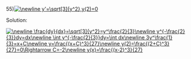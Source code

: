 55)<a href="https://www.codecogs.com/eqnedit.php?latex=\newline&space;y'=\sqrt[3]{y^2},y(2)=0" target="_blank"><img src="https://latex.codecogs.com/gif.latex?\newline&space;y'=\sqrt[3]{y^2},y(2)=0" title="\newline y'=\sqrt[3]{y^2},y(2)=0" /></a>

Solution:

<a href="https://www.codecogs.com/eqnedit.php?latex=\newline&space;\frac{dy}{dx}=\sqrt[3]{y^2}=y^\frac{2}{3}\newline&space;y^{-\frac{2}{3}}dy=dx\newline&space;\int&space;y^{-\frac{2}{3}}dy=\int&space;dx\newline&space;3y^\frac{1}{3}=x&plus;C\newline&space;y=\frac{(x&plus;C)^3}{27}\newline&space;y(2)=\frac{(2&plus;C)^3}{27}=0\Rightarrow&space;C=-2\newline&space;y(x)=\frac{(x-2)^3}{27}" target="_blank"><img src="https://latex.codecogs.com/gif.latex?\newline&space;\frac{dy}{dx}=\sqrt[3]{y^2}=y^\frac{2}{3}\newline&space;y^{-\frac{2}{3}}dy=dx\newline&space;\int&space;y^{-\frac{2}{3}}dy=\int&space;dx\newline&space;3y^\frac{1}{3}=x&plus;C\newline&space;y=\frac{(x&plus;C)^3}{27}\newline&space;y(2)=\frac{(2&plus;C)^3}{27}=0\Rightarrow&space;C=-2\newline&space;y(x)=\frac{(x-2)^3}{27}" title="\newline \frac{dy}{dx}=\sqrt[3]{y^2}=y^\frac{2}{3}\newline y^{-\frac{2}{3}}dy=dx\newline \int y^{-\frac{2}{3}}dy=\int dx\newline 3y^\frac{1}{3}=x+C\newline y=\frac{(x+C)^3}{27}\newline y(2)=\frac{(2+C)^3}{27}=0\Rightarrow C=-2\newline y(x)=\frac{(x-2)^3}{27}" /></a>
